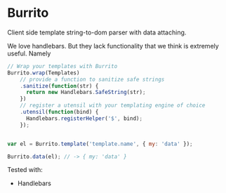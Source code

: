 Burrito
=======

Client side template string-to-dom parser with data attaching.

We love handlebars.  But they lack functionality that we think is extremely useful.  Namely 

```javascript
// Wrap your templates with Burrito
Burrito.wrap(Templates)
    // provide a function to sanitize safe strings
    .sanitize(function(str) {
      return new Handlebars.SafeString(str);
    })
    // register a utensil with your templating engine of choice
    .utensil(function(bind) {
      Handlebars.registerHelper('$', bind);
    });


var el = Burrito.template('template.name', { my: 'data' });

Burrito.data(el); // -> { my: 'data' }
```

Tested with:

* Handlebars
